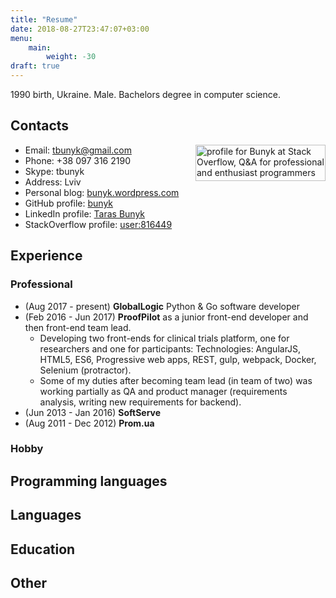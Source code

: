 ```yaml
---
title: "Resume"
date: 2018-08-27T23:47:07+03:00
menu:
    main:
        weight: -30
draft: true
---
```


1990 birth, Ukraine. Male. Bachelors degree in computer science.

## Contacts

<a href="https://stackoverflow.com/users/816449/bunyk">
<img src="https://stackoverflow.com/users/flair/816449.png" width="208" height="58" alt="profile for Bunyk at Stack Overflow, Q&amp;A for professional and enthusiast programmers" title="profile for Bunyk at Stack Overflow, Q&amp;A for professional and enthusiast programmers" align="right">
</a>

* Email: tbunyk@gmail.com
* Phone: +38 097 316 2190
* Skype: tbunyk
* Address: Lviv
* Personal blog: [bunyk.wordpress.com](https://bunyk.wordpress.com/)
* GitHub profile: [bunyk](https://github.com/bunyk)
* LinkedIn profile: [Taras Bunyk](https://ua.linkedin.com/in/taras-bunyk-3a548722)
* StackOverflow profile: [user:816449](https://stackoverflow.com/users/816449/bunyk)

## Experience
### Professional
* (Aug 2017 - present) **GlobalLogic** Python & Go software developer
* (Feb 2016 - Jun 2017) **ProofPilot** as a junior front-end developer and then front-end team lead.
    * Developing two front-ends for clinical trials platform, one for researchers and one for participants: Technologies: AngularJS, HTML5, ES6, Progressive web apps, REST, gulp, webpack, Docker, Selenium (protractor).
    * Some of my duties after becoming team lead (in team of two) was working partially as QA and product manager (requirements analysis, writing new requirements for backend).
* (Jun 2013 - Jan 2016) **SoftServe**
* (Aug 2011 - Dec 2012) **Prom.ua**

### Hobby
## Programming languages
## Languages
## Education
## Other
